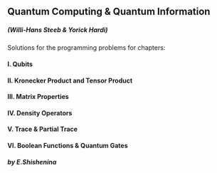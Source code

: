 ## Quantum Computing &amp; Quantum Information 
##### (Willi-Hans Steeb & Yorick Hardi)


Solutions for the programming problems for chapters:
#### I. Qubits
#### II. Kronecker Product and Tensor Product
#### III. Matrix Properties
#### IV. Density Operators
#### V. Trace & Partial Trace
#### VI. Boolean Functions & Quantum Gates

##### by E.Shishenina
